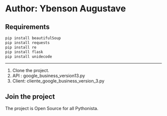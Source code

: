 Author: Ybenson Augustave
=====================

Requirements
------------
```bash
pip install beautifulSoup
pip install requests
pip install re
pip install flask
pip install unidecode

```


-------
1. Clone the project.
2. API : google_business_version13.py
3. Client: cliente_google_business_version_3.py


Join the project
----------------
The project is Open Source for all Pythonista.
